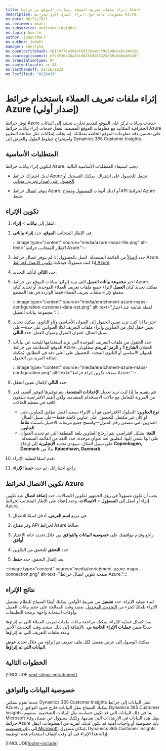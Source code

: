 ```yaml
---
title: إثراء ملفات تعريف العملاء ببيانات الموقع من خرائط Azure
description: معلومات عامة حول إثراء الطرف الأول لخرائط Azure.
ms.date: 08/31/2021
ms.reviewer: mhart
ms.subservice: audience-insights
ms.topic: how-to
author: jodahlMSFT
ms.author: jodahl
manager: shellyha
ms.openlocfilehash: cb1c0778a398ef6d338ce6cf9e199eae0c344a5c
ms.sourcegitcommit: e7cdf36a78a2b1dd2850183224d39c8dde46b26f
ms.translationtype: HT
ms.contentlocale: ar-SA
ms.lasthandoff: 02/16/2022
ms.locfileid: "8226433"
---
```

# <a name="enrichment-of-customer-profiles-with-azure-maps-preview"></a>إثراء ملفات تعريف العملاء باستخدام خرائط Azure (إصدار أولي)

توفر خرائط Azure خدمات وبيانات تركز على الموقع لتقديم تجارب تستند إلى البيانات الجغرافية المكانية مع معلومات الموقع المضمنة. تعمل خدمات إثراء بيانات خرائط Azure على تحسين دقة معلومات الموقع الخاصة بعملائك. إنه يجلب إمكانات مثل معالجة التطبيع واستخراج خطوط الطول والعرض إلى Dynamics 365 Customer Insights.

## <a name="prerequisites"></a>المتطلبات الأساسية

لتكوين إثراء بيانات خرائط Azure، يجب استيفاء المتطلبات الأساسية التالية:

- لديك اشتراك خرائط Azure نشط. للحصول على اشتراك، يمكنك [التسجيل أو الحصول على إصدار تجريبي مجاني](https://azure.microsoft.com/services/azure-maps/).

- يتوفر [اتصال](connections.md) خرائط Azure، *أو* لديك أذونات [المسؤول](permissions.md#administrator) ومفتاح API لخرائط Azure نشط.

## <a name="configure-the-enrichment"></a>تكوين الإثراء

1. انتقل إلى **بيانات** > **إثراء**. 

1. في الإطار المتجانب **الموقع**، حدد **إثراء بياناتي**.

   :::image type="content" source="media/azure-maps-tile.png" alt-text="الإطار المتجانب خرائط Azure.":::

1. حدد [اتصالاً](connections.md) من القائمة المنسدلة. اتصل بالمسؤول إذا لم يتوفر اتصال خرائط Azure. إذا كنت مسؤولاً، فيمكنك [تكوين الاتصال لخرائط Azure](#configure-the-connection-for-azure-maps). 

1. حدد **التالي** لتأكيد التحديد.

1. اختر **مجموعة بيانات العميل** التي تريد إثرائها ببيانات الموقع من خرائط Azure. يمكنك تحديد كيان **العميل** لإثراء جميع ملفات تعريف العملاء الموحدة، أو تحديد كيان مقطع لإثراء ملفات تعريف العملاء فقط الواردة في هذا المقطع.

    :::image type="content" source="media/enrichment-azure-maps-configuration-customer-data-set.png" alt-text="لقطة شاشة عند اختيار مجموعة بيانات العميل.":::

1. اختر ما إذا كنت تريد تعيين الحقول إلى العنوان الأساسي و/أو الثانوي. يمكنك تحديد تعيين حقل لكل من العناوين وإثراء ملفات التعريف لكلا العنوانين على حدة&mdash;على سبيل المثال، لعنوان المنزل وعنوان العمل. حدد **التالي**.

1. حدد الحقول من ملفات التعريف الموحدة التي تريد استخدامها للبحث عن بيانات الموقع المتطابقة من خرائط Azure. الحقلان **الشارع 1** و **الرمز البريدي** مطلوبان للعنوان الأساسي أو الثانوي المحدد. للحصول على أعلى دقة في التطابق، يُمكنك إضافة المزيد من الحقول.

   :::image type="content" source="media/enrichment-azure-maps-configuration.png" alt-text="صفحة تكوين إثراء خرائط Azure.":::

1. حدد **التالي** لإكمال تعيين الحقل.

1. قم بتقييم ما إذا كنت تريد تعديل **الإعدادات المتقدمة**. يتم توفيرها لتوفير أقصى قدر من المرونة للتعامل مع حالات الاستخدام المتقدمة، ولكن القيم الافتراضية ستكون كافية في معظم الحالات:
   - **نوع العناوين**: السلوك الافتراضي هو أن الإثراء سيعيد أفضل تطابق للعناوين حتى لو كان غير مكتمل. للحصول على عناوين كاملة فقط&mdash;على سبيل المثال، العناوين التي تتضمن رقم المنزل&mdash;وامسح جميع مربعات الاختيار باستثناء **نقاط العناوين**. 
   - **اللغة**: بشكل افتراضي، يتم إرجاع العناوين بلغة المنطقة التي تم تحديد العنوان على أنها تنتمي إليها. لتطبيق لغة عنوان موحدة، حدد اللغة من القائمة المنسدلة. على سبيل المثال، سيؤدي تحديد **الإنجليزية** إلى إرجاع **Copenhagen, Denmark** بدلاً من **København, Danmark**.

1. قدم اسمًا لعملية الإثراء.

1. راجع اختياراتك، ثم حدد **حفظ الإثراء**.

## <a name="configure-the-connection-for-azure-maps"></a>تكوين الاتصال لخرائط Azure

يجب أن تكون مسؤولاً في رؤى الجمهور لتكوين الاتصالات. حدد **إضافة اتصال** عند تكوين إثراء أو انتقل إلى **المسؤول** > **الاتصالات**، وحدد **إعداد** على الإطار المتجانب لخرائط Azure.

1. في مربع **اسم العرض**، أدخل اسمًا للاتصال.

1. وفر مفتاح API لخرائط Azure صالحًا.

1. راجع وقدم موافقتك على **خصوصية البيانات والتوافق‬** من خلال تحديد خانة الاختيار **أوافق**

1. حدد **التحقق** للتحقق من التكوين.

1. بعد إكمال التحقق، حدد **حفظ**.

:::image type="content" source="media/enrichment-azure-maps-connection.png" alt-text="صفحة تكوين اتصال خرائط Azure.":::

## <a name="enrichment-results"></a>نتائج الإثراء

لبدء عملية الإثراء، حدد **تشغيل** من شريط الأوامر. يمكنك أيضًا السماح للنظام بتشغيل الإثراء تلقائيًا كجزء من [التحديث المجدول](system.md#schedule-tab). يعتمد وقت المعالجة على حجم بيانات العميل وأوقات استجابة واجهة برمجة التطبيقات.

بعد اكتمال عملية الإثراء، يمكنك مراجعة بيانات ملفات تعريف العملاء التي تم إثراؤها حديثًا ضمن **عمليات الإثراء الخاصة بي**. بالإضافة إلى ذلك، ستجد وقت التحديث الأخير وعدد ملفات التعريف التي تم إثراؤها.

يمكنك الوصول إلى عرض مفصل لكل ملف تعريف تم إثراؤه من خلال تحديد **عرض البيانات التي تم إثراؤها**.

## <a name="next-steps"></a>الخطوات التالية

[!INCLUDE [next-steps-enrichment](../includes/next-steps-enrichment.md)]

## <a name="data-privacy-and-compliance"></a>خصوصية البيانات والتوافق

عندما تقوم بتمكين Dynamics 365 Customer Insights لنقل البيانات إلى خرائط Azure، يمكنك السماح بنقل البيانات خارج حدود التوافق ل Dynamics 365 Customer Insights، بما في ذلك البيانات التي قد تكون حساسة مثل البيانات الشخصية. ستقوم Microsoft بنقل هذه البيانات في الإرشادات التي تقدمها، ولكنك مسؤول عن ضمان وفاء خرائط Azure بأية خصوصية أو واجبات أمنية قد تكون لديك. لمزيد من المعلومات، انتقل إلى [بيان خصوصية Microsoft](https://go.microsoft.com/fwlink/?linkid=396732).
بإمكان مسؤول Dynamics 365 Customer Insights إزالة هذا الإثراء في أي وقت لإيقاف استخدام هذه الوظيفة.

[!INCLUDE[footer-include](../includes/footer-banner.md)]
